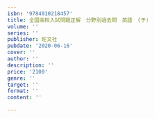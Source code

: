 ```yaml
---
isbn: '9784010218457'
title: 全国高校入試問題正解　分野別過去問　英語　(予)
volume: ''
series: ''
publisher: 旺文社
pubdate: '2020-06-16'
cover: ''
author: ''
description: ''
price: '2100'
genre: ''
target: ''
format: ''
content: ''

---
```

